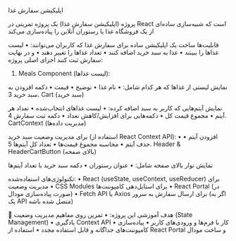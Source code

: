 اپلیکیشن سفارش غذا


پروژه (اپلیکیشن سفارش غذا) یک پروژه تمرینی در React است که شبیه‌سازی ساده‌ای از یک فروشگاه غذا یا رستوران آنلاین را پیاده‌سازی می‌کند


قابلیت‌ها
ساخت یک اپلیکیشن ساده برای سفارش غذا که کاربران می‌توانند:
•	لیست غذاها را ببینند
•	غذا به سبد خرید اضافه کنند
•	تعداد غذاها را تغییر دهند
•	و در نهایت سفارش ثبت کنند
اجزای اصلی پروژه:
1. Meals Component (لیست غذاها):


نمایش لیستی از غذاها که هر کدام شامل:
•	نام غذا
•	توضیح
•	قیمت
•	دکمه افزودن به سبد خرید
3. Cart (سبد خرید)


نمایش آیتم‌هایی که کاربر به سبد اضافه کرده:
•	لیست غذاهای انتخاب‌شده
•	تعداد هر آیتم
•	مجموع قیمت کل
•	دکمه‌هایی برای افزایش/کاهش تعداد
•	دکمه ثبت سفارش
4. CartContext (مدیریت داده‌ها)


برای مدیریت وضعیت سبد خرید (استفاده از React Context API):
•	افزودن آیتم
•	حذف آیتم
•	محاسبه مجموع قیمت‌ها
•	تعداد کل آیتم‌ها
5. Header & HeaderCartButton (بالای صفحه)


نمایش نوار بالای صفحه شامل:
•	عنوان رستوران
•	دکمه سبد خرید با تعداد آیتم‌ها

تکنولوژی‌های استفاده‌شده:
•	React (useState, useContext, useReducer) برای مدیریت وضعیت
•	CSS Modules برای استایل‌دهی کامپوننت‌ها
•	React Portal (در صورت پیاده‌سازی مودال)
•	Fetch API یا Axios برای ارسال سفارش به سرور (اگر به یک API متصل شده باشه)


🎯 هدف آموزشی این پروژه:
•	تمرین روی مفاهیم مدیریت وضعیت (State Management)
•	یادگیری Context API
•	کار با فرم‌ها و ورودی‌های کاربر
•	پیاده‌سازی کامپوننت‌های جداگانه و قابل استفاده مجدد
•	استفاده از React Portal و ساخت مودال

